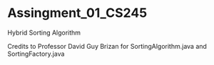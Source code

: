 # Assingment_01_CS245

Hybrid Sorting Algorithm

Credits to Professor David Guy Brizan for SortingAlgorithm.java and SortingFactory.java
